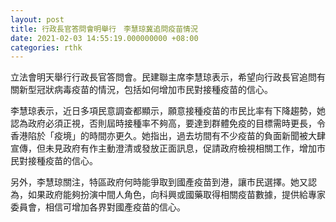 ```yaml
---
layout: post
title: 行政長官答問會明舉行　李慧琼冀追問疫苗情況
date: 2021-02-03 14:55:19.000000000 +08:00
categories: rthk
---
```


立法會明天舉行行政長官答問會。民建聯主席李慧琼表示，希望向行政長官追問有關新型冠狀病毒疫苗的情況，包括如何增加市民對接種疫苗的信心。

李慧琼表示，近日多項民意調查都顯示，願意接種疫苗的市民比率有下降趨勢，她認為政府必須正視，否則屆時接種率不夠高，要達到群體免疫的目標需時更長，令香港陷於「疫境」的時間亦更久。她指出，過去坊間有不少疫苗的負面新聞被大肆宣傳，但未見政府有作主動澄清或發放正面訊息，促請政府檢視相關工作，增加市民對接種疫苗的信心。

另外，李慧琼關注，特區政府何時能爭取到國產疫苗到港，讓市民選擇。她又認為，如果政府能夠扮演中間人角色，向科興或國藥取得相關疫苗數據，提供給專家委員會，相信可增加各界對國產疫苗的信心。

